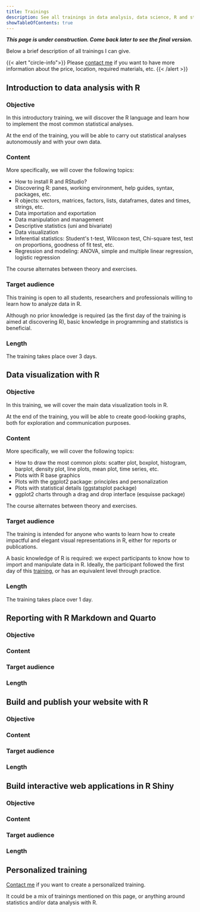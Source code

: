 ```yaml
---
title: Trainings
description: See all trainings in data analysis, data science, R and statistics, provided by Antoine Soetewey.
showTableOfContents: true
---
```


***This page is under construction. Come back later to see the final version.***

Below a brief description of all trainings I can give.

{{< alert "circle-info">}}
Please [contact me](/#contact) if you want to have more information about the price, location, required materials, etc.
{{< /alert >}}

## Introduction to data analysis with R

### Objective

In this introductory training, we will discover the R language and learn how to implement the most common statistical analyses.

At the end of the training, you will be able to carry out statistical analyses autonomously and with your own data.

### Content

More specifically, we will cover the following topics:

- How to install R and RStudio?
- Discovering R: panes, working environment, help guides, syntax, packages, etc.
- R objects: vectors, matrices, factors, lists, dataframes, dates and times, strings, etc.
- Data importation and exportation
- Data manipulation and management
- Descriptive statistics (uni and bivariate)
- Data visualization
- Inferential statistics: Student's t-test, Wilcoxon test, Chi-square test, test on proportions, goodness of fit test, etc.
- Regression and modeling: ANOVA, simple and multiple linear regression, logistic regression

The course alternates between theory and exercises.

### Target audience

This training is open to all students, researchers and professionals willing to learn how to analyze data in R.

Although no prior knowledge is required (as the first day of the training is aimed at discovering R), basic knowledge in programming and statistics is beneficial.

### Length

The training takes place over 3 days.

## Data visualization with R

### Objective

In this training, we will cover the main data visualization tools in R.

At the end of the training, you will be able to create good-looking graphs, both for exploration and communication purposes.

### Content

More specifically, we will cover the following topics:

- How to draw the most common plots: scatter plot, boxplot, histogram, barplot, density plot, line plots, mean plot, time series, etc.
- Plots with R base graphics
- Plots with the ggplot2 package: principles and personalization
- Plots with statistical details (ggstatsplot package)
- ggplot2 charts through a drag and drop interface (esquisse package)

The course alternates between theory and exercises.

### Target audience

The training is intended for anyone who wants to learn how to create impactful and elegant visual representations in R, either for reports or publications.

A basic knowledge of R is required: we expect participants to know how to import and manipulate data in R. Ideally, the participant followed the first day of this [training](/trainings/#introduction-to-data-analysis-with-r), or has an equivalent level through practice.

### Length

The training takes place over 1 day.

## Reporting with R Markdown and Quarto

### Objective

### Content

### Target audience

### Length

## Build and publish your website with R

### Objective

### Content

### Target audience

### Length

## Build interactive web applications in R Shiny

### Objective

### Content

### Target audience

### Length

## Personalized training

[Contact me](/#contact) if you want to create a personalized training.

It could be a mix of trainings mentioned on this page, or anything around statistics and/or data analysis with R.
